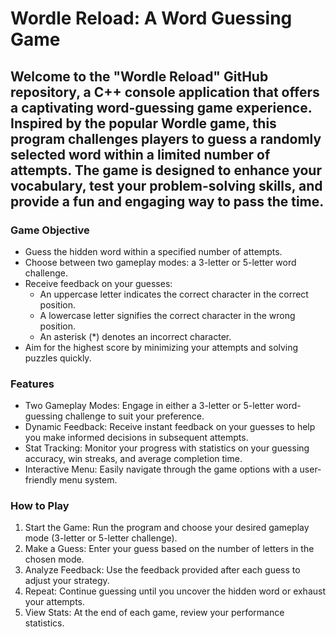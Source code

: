 # Wordle Reload: A Word Guessing Game

## Welcome to the "Wordle Reload" GitHub repository, a C++ console application that offers a captivating word-guessing game experience. Inspired by the popular Wordle game, this program challenges players to guess a randomly selected word within a limited number of attempts. The game is designed to enhance your vocabulary, test your problem-solving skills, and provide a fun and engaging way to pass the time.

### Game Objective
 * Guess the hidden word within a specified number of attempts.
 * Choose between two gameplay modes: a 3-letter or 5-letter word challenge.
 * Receive feedback on your guesses:
   * An uppercase letter indicates the correct character in the correct position.
   * A lowercase letter signifies the correct character in the wrong position.
   * An asterisk (*) denotes an incorrect character.
 * Aim for the highest score by minimizing your attempts and solving puzzles quickly.

### Features
 * Two Gameplay Modes: Engage in either a 3-letter or 5-letter word-guessing challenge to suit your preference.
 * Dynamic Feedback: Receive instant feedback on your guesses to help you make informed decisions in subsequent attempts.
 * Stat Tracking: Monitor your progress with statistics on your guessing accuracy, win streaks, and average completion time.
 * Interactive Menu: Easily navigate through the game options with a user-friendly menu system.

### How to Play
1. Start the Game: Run the program and choose your desired gameplay mode (3-letter or 5-letter challenge).
2. Make a Guess: Enter your guess based on the number of letters in the chosen mode.
3. Analyze Feedback: Use the feedback provided after each guess to adjust your strategy.
4. Repeat: Continue guessing until you uncover the hidden word or exhaust your attempts.
5. View Stats: At the end of each game, review your performance statistics.
